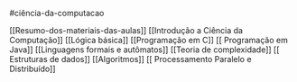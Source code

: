 #ciência-da-computacao

[[Resumo-dos-materiais-das-aulas]]
[[Introdução a Ciência da Computação]]
[[Lógica básica]]
 [[Programação em C]]
[[ Programação em Java]]
 [[Linguagens formais e autômatos]]
 [[Teoria de complexidade]]
[[ Estruturas de dados]]
 [[Algoritmos]]
[[ Processamento Paralelo e Distribuído]]
